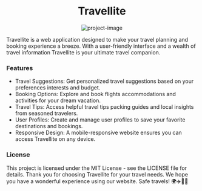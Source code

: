 <h1 align="center" id="title">Travellite</h1>

<p align="center"><img src="https://socialify.git.ci/gauravdaultani/travellite-/image?font=Source%20Code%20Pro&amp;language=1&amp;name=1&amp;owner=1&amp;pattern=Charlie%20Brown&amp;theme=Dark" alt="project-image"></p>

<p>Travellite is a web application designed to make your travel planning and booking experience a breeze. With a user-friendly interface and a wealth of travel information Travellite is your ultimate travel companion.</p>

### Features

*   Travel Suggestions: Get personalized travel suggestions based on your preferences interests and budget.
*   Booking Options: Explore and book flights accommodations and activities for your dream vacation.
*   Travel Tips: Access helpful travel tips packing guides and local insights from seasoned travelers.
*   User Profiles: Create and manage user profiles to save your favorite destinations and bookings.
*   Responsive Design: A mobile-responsive website ensures you can access Travellite on any device.

### License

<p>This project is licensed under the MIT License - see the LICENSE file for details. Thank you for choosing Travellite for your travel needs. We hope you have a wonderful experience using our website. Safe travels! 🌍✈️🏨🌴</p>
